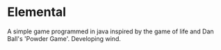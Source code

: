 # Elemental
A simple game programmed in java inspired by the game of life and Dan Ball's 'Powder Game'.
Developing wind.